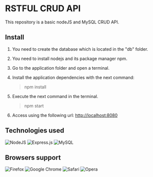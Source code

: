 # RSTFUL CRUD API

This repository is a basic nodeJS and MySQL CRUD API.

## Install

1. You need to create the database which is located in the "db" folder.

2. You need to install nodejs and its package manager npm.

3. Go to the application folder and open a terminal.

4. Install the application dependencies with the next command:
    >npm install

5. Execute the next command in the terminal.
    >npm start

6. Access using the following url: <a href="http://localhost:8080" target="__blank">http://localhost:8080</a>

## Technologies used

![NodeJS](https://img.shields.io/badge/node.js-6DA55F?style=for-the-badge&logo=node.js&logoColor=white)
![Express.js](https://img.shields.io/badge/express.js-%23404d59.svg?style=for-the-badge&logo=express&logoColor=%2361DAFB)
![MySQL](https://img.shields.io/badge/mysql-%2300f.svg?style=for-the-badge&logo=mysql&logoColor=white)

## Browsers support

![Firefox](https://img.shields.io/badge/Firefox-FF7139?style=for-the-badge&logo=Firefox-Browser&logoColor=white)
![Google Chrome](https://img.shields.io/badge/Google%20Chrome-4285F4?style=for-the-badge&logo=GoogleChrome&logoColor=white)
![Safari](https://img.shields.io/badge/Safari-000000?style=for-the-badge&logo=Safari&logoColor=white)
![Opera](https://img.shields.io/badge/Opera-FF1B2D?style=for-the-badge&logo=Opera&logoColor=white)

